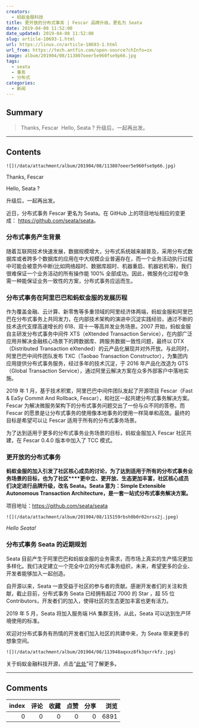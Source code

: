 ```yaml
---
creators:
  - 蚂蚁金服科技
title: 更开放的分布式事务 | Fescar 品牌升级，更名为 Seata
date: 2019-04-08 11:52:00
date_updated: 2019-04-08 11:52:00
slug: article-10693-1.html
url: https://linux.cn/article-10693-1.html
url_from: https://tech.antfin.com/open-source?chInfo=zx
image: album/201904/08/113807oeer5e960fse9p66.jpg
tags:
  - seata
  - 事务
  - 分布式
categories:
  - 新闻
---
```


## Summary

> Thanks, Fescar ️
> Hello, Seata ?
> 升级后，一起再出发。

***

<!-- more -->

## Contents

`![](/data/attachment/album/201904/08/113807oeer5e960fse9p66.jpg)`

Thanks, Fescar ️

Hello, Seata ?

升级后，一起再出发。

近日，分布式事务 Fescar 更名为 Seata。在 GitHub 上的项目地址相应的变更成： <https://github.com/seata/seata>。

### 分布式事务产生背景

随着互联网技术快速发展，数据规模增大，分布式系统越来越普及，采用分布式数据库或者跨多个数据库的应用在中大规模企业普遍存在，而一个业务活动执行过程中可能会被意外中断(比如网络超时、数据库超时、机器重启、机器宕机等)，我们很难保证一个业务活动的所有操作能 100% 全部成功。因此，微服务化过程中急需一种能保证业务一致性的方案，分布式事务应运而生。 

### 分布式事务在阿里巴巴和蚂蚁金服的发展历程

作为覆盖金融、云计算、新零售等多重领域的阿里经济体两端，蚂蚁金服和阿里巴巴在分布式事务上共同发力，在内部技术架构的演进中沉淀实践经验，通过不断的技术迭代支撑高速增长的 618、双十一等高并发业务场景。2007 开始，蚂蚁金服自主研发分布式事务中间件 XTS（eXtended Transaction Service），在内部广泛应用并解决金融核心场景下的跨数据库、跨服务数据一致性问题，最终以 DTX（Distributed Transaction eXtended）的云产品化展现并对外开放。与此同时，阿里巴巴中间件团队发布 TXC（Taobao Transaction Constructor），为集团内应用提供分布式事务服务，经过多年的技术沉淀，于 2016 年产品化改造为 GTS（Global Transaction Service），通过阿里云解决方案在众多外部客户中落地实施。

2019 年 1 月，基于技术积累，阿里巴巴中间件团队发起了开源项目 Fescar（Fast & EaSy Commit And Rollback, Fescar），和社区一起共建分布式事务解决方案。Fescar 为解决微服务架构下的分布式事务问题交出了一份与众不同的答卷。而 Fescar 的愿景是让分布式事务的使用像本地事务的使用一样简单和高效。最终的目标是希望可以让 Fescar 适用于所有的分布式事务场景。

为了达到适用于更多的分布式事务业务场景的目标，蚂蚁金服加入 Fescar 社区共建，在 Fescar 0.4.0 版本中加入了 TCC 模式。 

### 更开放的分布式事务

**蚂蚁金服的加入引发了社区核心成员的讨论，为了达到适用于所有的分布式事务业务场景的目标，也为了社区****更中立、更开放、生态更加丰富，社区核心成员们决定进行品牌升级，改名 Seata。Seata 意为：****Simple Extensible Autonomous Transaction Architecture****，是一套一站式分布式事务解决方案。**

项目地址：<https://github.com/seata/seata>

`![](/data/attachment/album/201904/08/115159rbsh0b0r02nrss2j.jpeg)`

*Hello Seata!*

### 分布式事务 Seata 的近期规划

Seata 目前产生于阿里巴巴和蚂蚁金服的业务需求，而市场上真实的生产情况更加多样化。我们决定建立一个完全中立的分布式事务组织，未来，希望更多的企业、开发者能够加入一起创造。

自开源以来，Seata 一直受益于社区的参与者的贡献。感谢开发者们的关注和贡献，截止目前，分布式事务 Seata 已经拥有超过 7000 的 Star ，超 55 位 Contributors，开发者们的加入，使得社区的生态更加丰富也更有活力。 

2019 年 5 月，Seata 将加入服务端 HA 集群支持，从此，Seata 可以达到生产环境使用的标准。 

欢迎对分布式事务有热情的开发者们加入社区的共建中来，为 Seata 带来更多的想象空间。

`![](/data/attachment/album/201904/08/113948aqxxz8fk3qxrrkfz.jpg)`

关于蚂蚁金融科技开源，点击“[此处](https://tech.antfin.com/open-source?chInfo=zx)”可了解更多。

***

## Comments


|   index |   评论 |   收藏 |   点赞 |   分享 |   浏览 |
|--------:|-------:|-------:|-------:|-------:|-------:|
|       0 |      0 |      0 |      0 |      0 |   6891 |
